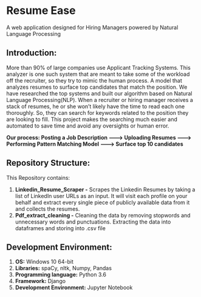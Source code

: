 # Resume Ease

A web application designed for Hiring Managers powered by Natural Language Processing

## Introduction:

More than 90% of large companies use Applicant Tracking Systems. This analyzer is one such system that are meant to take some of the workload off the recruiter, so they try to mimic the human process. A model that analyzes resumes to surface top candidates that match the position. We have researched the top systems and built our algorithm based on Natural Language Processing(NLP). When a recruiter or hiring manager receives a stack of resumes, he or she won’t likely have the time to read each one thoroughly. So, they can search for keywords related to the position they are looking to fill. This project makes the searching much easier and automated to save time and avoid any oversights or human error. 

__Our process: Posting a Job Description ---> Uploading Resumes ---> Performing Pattern Matching Model ---> Surface top 10 candidates__

## Repository Structure:

This Repository contains:

1. __Linkedin_Resume_Scraper -__ Scrapes the Linkedin Resumes by taking a list of LinkedIn user URLs as an input. It will visit each profile on your behalf and extract every single piece of publicly available data from it and collects the resumes.
2. __Pdf_extract_cleaning -__ Cleaning the data by removing stopwords and unnecessary words and punctuations. Extracting the data into dataframes and storing into .csv file

## Development Environment:

1.  __OS:__ Windows 10 64-bit
2.	__Libraries:__ spaCy, nltk, Numpy, Pandas
3.	__Programming language:__ Python 3.6 
4.	__Framework:__ Django 
5.	__Development Environment:__ Jupyter Notebook
